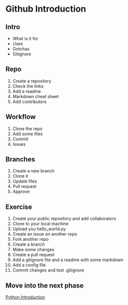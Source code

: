 # Github Introduction

## Intro

* What is it for
* Uses
* Gotchas
* Gitignore


## Repo

1. Create a repository
2. Check the links
3. Add a readme
4. Markdown cheat sheet
5. Add contributors

## Workflow

1. Clone the repo
2. Add some files
3. Commit
4. Issues

## Branches

1. Create a new branch
2. Clone it
3. Update files
4. Pull request
5. Approve

## Exercise

1. Create your public repository and add collaborators
2. Clone to your local machine
3. Upload you hello_world.py
4. Create an issue on another repo
5. Fork another repo
6. Create a branch
7. Make some changes
8. Create a pull request
9. Add a gitignore file and a readme with some markdown
10. Add a config file
11. Commit changes and test .gitignore

## Move into the next phase  
[Python Introduction](python-intro.md)
